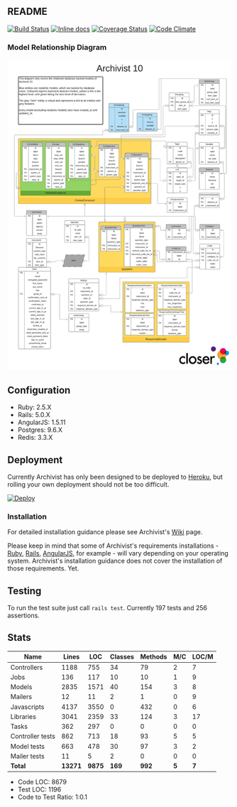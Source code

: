 ## README

[![Build Status](https://travis-ci.org/CLOSER-Cohorts/archivist.svg?branch=develop)](https://travis-ci.org/CLOSER-Cohorts/archivist)
[![Inline docs](https://inch-ci.org/github/CLOSER-Cohorts/archivist.svg?branch=develop)](https://inch-ci.org/github/CLOSER-Cohorts/archivist)
[![Coverage Status](https://coveralls.io/repos/github/CLOSER-Cohorts/archivist/badge.svg?branch=develop)](https://coveralls.io/github/CLOSER-Cohorts/archivist?branch=master)
[![Code Climate](https://codeclimate.com/github/CLOSER-Cohorts/archivist/badges/gpa.svg)](https://codeclimate.com/github/CLOSER-Cohorts/archivist)
<!-- [![Issue Stats](https://issuestats.com/github/CLOSER-Cohorts/archivist/badge/issue)](https://issuestats.com/github/CLOSER-Cohorts/archivist) -->

### Model Relationship Diagram
![](/app/assets/images/diagrams/erd.png)

## Configuration
* Ruby: 2.5.X
* Rails: 5.0.X
* AngularJS: 1.5.11
* Postgres: 9.6.X
* Redis: 3.3.X

## Deployment
Currently Archivist has only been designed to be deployed to [Heroku][heroku], but rolling your own deployment should not be too difficult.

[![Deploy](https://www.herokucdn.com/deploy/button.svg)](https://heroku.com/deploy?template=https://github.com/CLOSER-Cohorts/archivist/tree/master)

### Installation

For detailed installation guidance please see Archivist's [Wiki](https://github.com/CLOSER-Cohorts/archivist/wiki/Installing-Archivist) page.

Please keep in mind that some of Archivist's requirements installations - [Ruby](https://www.ruby-lang.org/en/), [Rails](https://rubyonrails.org/), [AngularJS](https://code.angularjs.org/1.5.11/docs/api), for example - will vary depending on your operating system. Archivist's installation guidance does not cover the installation of those requirements. Yet.

## Testing
To run the test suite just call `rails test`. Currently 197 tests and 256 assertions.

## Stats
| Name                 |   Lines |     LOC | Classes | Methods | M/C | LOC/M |
|----------------------|---------|---------|---------|---------|-----|-------|
| Controllers          |    1188 |     755 |      34 |      79 |   2 |     7 |
| Jobs                 |     136 |     117 |      10 |      10 |   1 |     9 |
| Models               |    2835 |    1571 |      40 |     154 |   3 |     8 |
| Mailers              |      12 |      11 |       2 |       1 |   0 |     9 |
| Javascripts          |    4137 |    3550 |       0 |     432 |   0 |     6 |
| Libraries            |    3041 |    2359 |      33 |     124 |   3 |    17 |
| Tasks                |     362 |     297 |       0 |       0 |   0 |     0 |
| Controller tests     |     862 |     713 |      18 |      93 |   5 |     5 |
| Model tests          |     663 |     478 |      30 |      97 |   3 |     2 |
| Mailer tests         |      11 |       5 |       2 |       0 |   0 |     0 |
| **Total**            |**13271**| **9875**|  **169**|  **992**|**5**|  **7**|

  - Code LOC: 8679
  - Test LOC: 1196
  - Code to Test Ratio: 1:0.1

[redis]: https://redis.io
[heroku]: https://heroku.com
